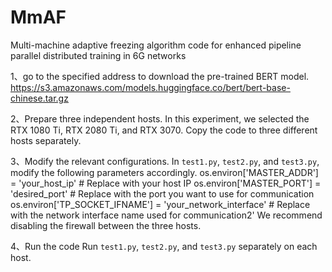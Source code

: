 # MmAF
Multi-machine adaptive freezing algorithm code for enhanced pipeline parallel distributed training in 6G networks

1、go to the specified address to download the pre-trained BERT model.
https://s3.amazonaws.com/models.huggingface.co/bert/bert-base-chinese.tar.gz

2、Prepare three independent hosts.
In this experiment, we selected the RTX 1080 Ti, RTX 2080 Ti, and RTX 3070.
Copy the code to three different hosts separately.

3、Modify the relevant configurations.
In `test1.py`, `test2.py`, and `test3.py`, modify the following parameters accordingly.
os.environ['MASTER_ADDR'] = 'your_host_ip'  # Replace with your host IP
os.environ['MASTER_PORT'] = 'desired_port'  # Replace with the port you want to use for communication
os.environ['TP_SOCKET_IFNAME'] = 'your_network_interface'  # Replace with the network interface name used for communication2'
We recommend disabling the firewall between the three hosts.

4、Run the code
Run `test1.py`, `test2.py`, and `test3.py` separately on each host.

